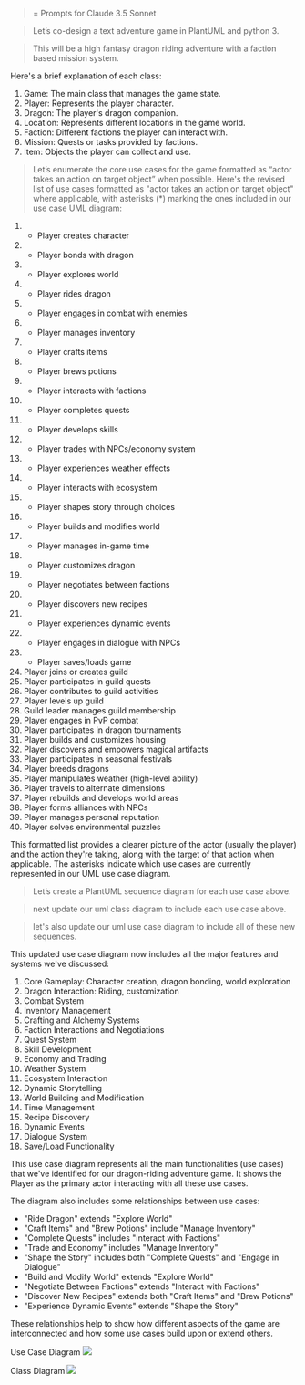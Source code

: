 > = Prompts for Claude 3.5 Sonnet

>Let’s co-design a text adventure game in PlantUML and python 3.​​​​​​​​​​​​​​​​

>This will be a high fantasy dragon riding adventure with a faction based mission system​​​​​​​​​​​​​​​​.


Here's a brief explanation of each class:

1. Game: The main class that manages the game state.
2. Player: Represents the player character.
3. Dragon: The player's dragon companion.
4. Location: Represents different locations in the game world.
5. Faction: Different factions the player can interact with.
6. Mission: Quests or tasks provided by factions.
7. Item: Objects the player can collect and use.

> Let’s enumerate the core use cases for the game​​​​​​​​​​​​​​​​ formatted as “actor takes an action on target object” when possible​​​​​​​​​​​​​​​​.
 Here's the revised list of use cases formatted as "actor takes an action on target object" where applicable, with asterisks (*) marking the ones included in our use case UML diagram:

1. * Player creates character
2. * Player bonds with dragon
3. * Player explores world
4. * Player rides dragon
5. * Player engages in combat with enemies
6. * Player manages inventory
7. * Player crafts items
8. * Player brews potions
9. * Player interacts with factions
10. * Player completes quests
11. * Player develops skills
12. * Player trades with NPCs/economy system
13. * Player experiences weather effects
14. * Player interacts with ecosystem
15. * Player shapes story through choices
16. * Player builds and modifies world
17. * Player manages in-game time
18. * Player customizes dragon
19. * Player negotiates between factions
20. * Player discovers new recipes
21. * Player experiences dynamic events
22. * Player engages in dialogue with NPCs
23. * Player saves/loads game
24. Player joins or creates guild
25. Player participates in guild quests
26. Player contributes to guild activities
27. Player levels up guild
28. Guild leader manages guild membership
29. Player engages in PvP combat
30. Player participates in dragon tournaments
31. Player builds and customizes housing
32. Player discovers and empowers magical artifacts
33. Player participates in seasonal festivals
34. Player breeds dragons
35. Player manipulates weather (high-level ability)
36. Player travels to alternate dimensions
37. Player rebuilds and develops world areas
38. Player forms alliances with NPCs
39. Player manages personal reputation
40. Player solves environmental puzzles

This formatted list provides a clearer picture of the actor (usually the player) and the action they're taking, along with the target of that action when applicable. The asterisks indicate which use cases are currently represented in our UML use case diagram.​​​​​​​​​​​​​​​​

> Let’s create a PlantUML sequence diagram for each use case above.

> next update our uml class diagram to include each use case above.

> let's also update our uml use case diagram to include all of these new sequences.

This updated use case diagram now includes all the major features and systems we've discussed:

1. Core Gameplay: Character creation, dragon bonding, world exploration
2. Dragon Interaction: Riding, customization
3. Combat System
4. Inventory Management
5. Crafting and Alchemy Systems
6. Faction Interactions and Negotiations
7. Quest System
8. Skill Development
9. Economy and Trading
10. Weather System
11. Ecosystem Interaction
12. Dynamic Storytelling
13. World Building and Modification
14. Time Management
15. Recipe Discovery
16. Dynamic Events
17. Dialogue System
18. Save/Load Functionality

This use case diagram represents all the main functionalities (use cases) that we've identified for our dragon-riding adventure game. It shows the Player as the primary actor interacting with all these use cases.

The diagram also includes some relationships between use cases:

- "Ride Dragon" extends "Explore World"
- "Craft Items" and "Brew Potions" include "Manage Inventory"
- "Complete Quests" includes "Interact with Factions"
- "Trade and Economy" includes "Manage Inventory"
- "Shape the Story" includes both "Complete Quests" and "Engage in Dialogue"
- "Build and Modify World" extends "Explore World"
- "Negotiate Between Factions" extends "Interact with Factions"
- "Discover New Recipes" extends both "Craft Items" and "Brew Potions"
- "Experience Dynamic Events" extends "Shape the Story"

These relationships help to show how different aspects of the game are interconnected and how some use cases build upon or extend others.​​​​​​​​​​​​​​​​

Use Case Diagram
<img src="https://www.plantuml.com/plantuml/svg/VPFHRfim58RlUOgZthV3K22PggXhaasHrgfhEktw34w9DMD7nYHbqzvz9e4AUqcleY__P-lujxcj3MhJL28Gz6B0AD2yt1WekARSS2K3p8tIy2Ym9Hq4tRyeIq5miT1OAWbFlE2oX4_5ZgHfDC4NhEW2_WG0JKqvrbQTQq93CD-WnjoGlW2iuVkSZPqx9GlOSxE1uyQz4usTvUjMA4tmGsbHz48y5kmmvAw_TjRB4ai2Bc6kgfzeUYSPE_SeEsSbk_CetVPEwfu7RLahGrNTnvbp54rxU5HTVKC-6UShQQWhudZSpvYFpUdOj6Dk1Hc2RmtLPb1OE7OMj2EXjh3-nOLuKvnkdpKM16WBNkPAggeTBBzTqfnaRWicD1lIWnQVdzvkMBUrRM9mdSBN6zmIsArWFUgI9KvR3HV5ORXxLV2NrhbTbfwucsTUqP1dJbrDRLJ5VtjlW3djFr2f34T3S4TcJoJz6s1JfrvUvsf76Xve3q-KyoqDOXIUgM_HIgnu3ilk3RtPxFHJN70Kgcneq2AdGDpHXwyAYyDdDIXny3S8ZfyaN5xEkfbTZ5oCNRnsCN4nTJ5pSUBYr1iZz9Xv77aSUtpjSU9nwd7cySHZRxuezDZlBV8u3WBR5rnTTHJ3HxYveLT3igXdCvjaVP8U4YvpqHHqZ2Rd8nRssVH45hspBkap5huJHj69C3rx13PrXXb7qJ1dTZwQ_1-nOSh4osxjRrE9Vm00">

Class Diagram
<img src="https://www.plantuml.com/plantuml/svg/dLZDZzku3h_dhp1wyhmtBVgkENNGzXK3l8zkkuiz50D1aHb77LdoI7AcsSN-xsjH7yDORdQwbyJIZwJuGP6qtpZFhPy6jN7tKe_Syg4HYZjtuxsLkyd3hJ3wi_mDcjUR3IBD1pv0y_kcQVw9pAoVr-rLM8_M272E2JCCN7Tj-jyspbiaSFm8X5uPtf7bmoIfj6dik0_FV-IJFof-0XlFrZCT2aP1S0IrRQJsOGNVHh0Ij82o9VKHj3Vsj6rkyoCgT2-LSjlcdHJ-Y_FsklaSTku2jkV2IwEPyrntKlUPxDzn_ph8Ha8nMGlQCsK43yYs-Kzw2cW_IJMxu4FuGoU1tHixi2YbZN_5HT4KDetK1sofIhlFR4KPSU2wZmOZvrSZDSEpMwf1EWFZW21nxplBUwF_qhry9vNq4jniftJ-omskJtU8ZIDmoz7rKTnDsK5x730UwTlqlssIW1Nper7iIMfxwO3Ab4yoEEk_NFC-fyrW9krPXt0xOZvjKrvTDt4x2qODEkb-aANSWhsI_S4pgSV9j_XReen-YApP7Upn81NCJASGtyetnRIIMojnwi09AyU0bZrXj0RXeIlfcUEM1M7Wz2Zo_ly-liKjwM78UxVpCsvQS6Qo0ZBmAQqHV0Jk3y4xlyO7J7_mZ1-vL7od82MzEqlknDKkkOdDcENFDjc2oeRM5pRh50DPRjGYi5UOxKJ9o-JrzUj0A6vduxXjJR26BQyiaWtyVfODNC1tgOeJVfh0-UW2Bxswx0Ep-mh2osC9rF_pHWhZh5XNWeWh12HMxr61XsxRx8nHUAsTaxrctYG_BBr57MLDRy6vjcYmRShPI9ZbiuTW42r0fJIZbUi9EF1lJF2H2xmUkIHr7GlKRVZPDe7uAfevc2EiGfEhzuick7ncjXsvccBWazZAEKLgkipF4uoY9XS4tUZJTUEvxS7ZWeYSB-kAk6KMnKh6bUad8CqkaADJCHBPrPXdTvUwfjGUB1T-BGsyvHsmH-aFwxb2T7zhXXttP-LPQkbbI2E1M7NDGCCmQ_C-_D5Yc-YPDPCEFIrLAdKiakYvbk_ziZ5O478aPIsiOdSFr9WgbJQHPzj4wj8lkFOArZbMa-r6YSDipvawew6b-gCfXNfduP55z9dw27C4o_JCXlY5_4o5joX2XvkgjjS5l9v_hj9Ce4wPYC5-3yAxIlUQcIZsinnWLIilXv3Gt4CW8Je58CyG8EvnpNRSGSSWPBAZ2V5U66qM0HYulGzjmae1kP64k9Kkaa-A5ES3C5w2TZUTokrre5HQb2n0QGyJrpxNCXeBOrNt0JHOxatIgOzBm60-1e9uRDdd5ZZhm7Eft6eugCdkv3mCnEXY4cJmUo5rSfWKXbwgJiazi1qS-54QYmgHfgazwwrvz8UsRkVqQ2nP9ECJoTtA45pQ-vdF2upXRV6trB_tOKKKm25_pN8N0FRq0b6bAH9ieu3hPYR4k954YnBA67k9dzoEoDM1uAUMwkcDFKzB5tR26E9f8GzfHLr5gB8dK5Jo0qsPxgJv84LfniIZQUOH1oC5jFWNMynoA3dJy6dO-qvNuJWAhA9KiQYGCDh3Dx-qbMOP4fQve_8umjkeA7r3IEtmCoRweljq2Qo4wL5iGy-bVYhKbptro-rg1SDUkkU1_ZO_4kCwwO8ECJ07hZi5B0m5rMi5EGbVzFxEM_80mmviZacq-Ivoykx93TN4W0UI07STYw8M_gCpsJe16JRnp8gWUaVC7o622YbdKiIVj3eVEo-IBjtuGqEtXOT9MXX2Vw4PAxKdK_SgbDEtnjPdydhU5aRZ9nlKQ265rASe2SU7fQrd-ObUEWjmceQ0Pn-s9Rkkc_CCkKekJHF8ZkjkzLi4kKJulS821gIwTXLNgH8acEvSU9sRsMk5pN9zBtMVPW7yhlNYNo-Qbo_nBnvURLUV5ceQEjdMw6B-h74w3zPmcTBMOJ8hrHWTT6huVEQeu6fcg0XeNwzXqdLhaBIw6YHTfWONbRo2Izsj49hqcqqCTntf6Y0lGnLMvgGbz8_YdXg9djaad09e-2RB94XeGclxE5Mk0lbBpMRcN3TcGnr2MN4_edGxsb7jay9PJ7tzwbN4yIbBtBm1tKs3-XC0">
